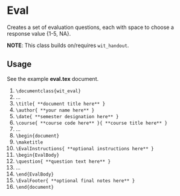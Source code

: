 Eval
====
Creates a set of evaluation questions, each with space to choose a response value {1-5, NA}.

**NOTE**: This class builds on/requires `wit_handout`.

## Usage
See the example **eval.tex** document.

1. `\documentclass{wit_eval}`
2. ...
2. `\title{ **document title here** }`
3. `\author{ **your name here** }`
4. `\date{ **semester designation here** }`
5. `\course{ **course code here** }{ **course title here** }`
6. ...
6. `\begin{document}`
7. `\maketitle`
8. `\EvalInstructions{ **optional instructions here** }`
8. `\begin{EvalBody}`
9. `\question{ **question text here** }`
10. ...
9. `\end{EvalBody}`
10. `\EvalFooter{ **optional final notes here** }`
9. `\end{document}`

